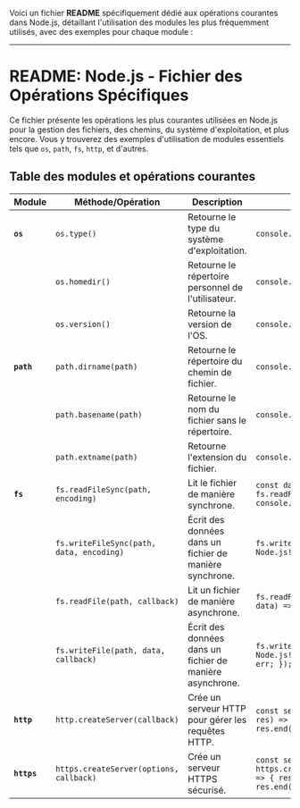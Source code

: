 Voici un fichier **README** spécifiquement dédié aux opérations courantes dans Node.js, détaillant l'utilisation des modules les plus fréquemment utilisés, avec des exemples pour chaque module :

---

# README: Node.js - Fichier des Opérations Spécifiques

Ce fichier présente les opérations les plus courantes utilisées en Node.js pour la gestion des fichiers, des chemins, du système d'exploitation, et plus encore. Vous y trouverez des exemples d'utilisation de modules essentiels tels que `os`, `path`, `fs`, `http`, et d'autres.

## Table des modules et opérations courantes

| **Module**  | **Méthode/Opération**                    | **Description**                                          | **Exemple de code**                                                                                                |
| ----------- | ---------------------------------------- | -------------------------------------------------------- | ------------------------------------------------------------------------------------------------------------------ |
| **`os`**    | `os.type()`                              | Retourne le type du système d'exploitation.              | `console.log(os.type());`                                                                                          |
|             | `os.homedir()`                           | Retourne le répertoire personnel de l'utilisateur.       | `console.log(os.homedir());`                                                                                       |
|             | `os.version()`                           | Retourne la version de l'OS.                             | `console.log(os.version());`                                                                                       |
| **`path`**  | `path.dirname(path)`                     | Retourne le répertoire du chemin de fichier.             | `console.log(path.dirname(__filename));`                                                                           |
|             | `path.basename(path)`                    | Retourne le nom du fichier sans le répertoire.           | `console.log(path.basename(__filename));`                                                                          |
|             | `path.extname(path)`                     | Retourne l'extension du fichier.                         | `console.log(path.extname(__filename));`                                                                           |
| **`fs`**    | `fs.readFileSync(path, encoding)`        | Lit le fichier de manière synchrone.                     | `const data = fs.readFileSync('file.txt', 'utf8'); console.log(data);`                                             |
|             | `fs.writeFileSync(path, data, encoding)` | Écrit des données dans un fichier de manière synchrone.  | `fs.writeFileSync('output.txt', 'Hello, Node.js!', 'utf8');`                                                       |
|             | `fs.readFile(path, callback)`            | Lit un fichier de manière asynchrone.                    | `fs.readFile('file.txt', 'utf8', (err, data) => { console.log(data); });`                                          |
|             | `fs.writeFile(path, data, callback)`     | Écrit des données dans un fichier de manière asynchrone. | `fs.writeFile('output.txt', 'Hello, Node.js!', (err) => { if (err) throw err; });`                                 |
| **`http`**  | `http.createServer(callback)`            | Crée un serveur HTTP pour gérer les requêtes HTTP.       | `const server = http.createServer((req, res) => { res.write('Hello, world!'); res.end(); }); server.listen(3000);` |
| **`https`** | `https.createServer(options, callback)`  | Crée un serveur HTTPS sécurisé.                          | `const server = https.createServer(options, (req, res) => { res.write('Secure Hello!'); res.end(); });`            |

